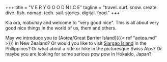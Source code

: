 +++
title = "V E R Y   G O O D   N I C E"
tagline = "travel. surf. snow. create. dive. fish. nomad. tech. sail. stories. digital. food."
+++

Kia ora, mabuhay and welcome to "very good nice". This is all about very good nice things in the world of us, them and others.

May we introduce you to [Aotea/Great Barrier Island]({{< ref "aotea.md" >}}) in New Zealand? Or would you like to visit [Siargao Island](https://siargao-inn.com) in the Philippines? Or what about a ride or hike in the picturesque Swiss Alps? Or maybe you are looking for some serious pow pow in Hokaido, Japan?


